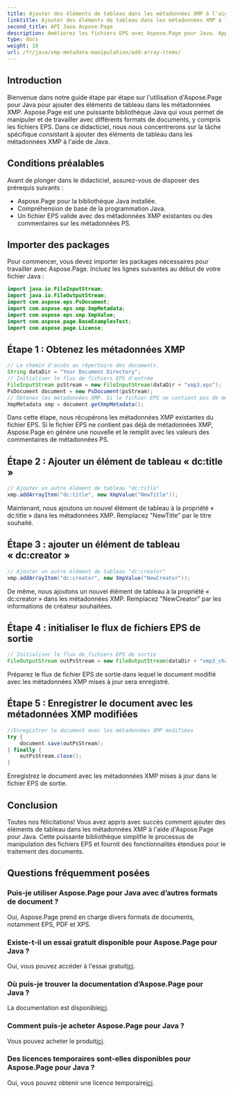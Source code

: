 ```yaml
---
title: Ajouter des éléments de tableau dans les métadonnées XMP à l'aide de Java
linktitle: Ajouter des éléments de tableau dans les métadonnées XMP à l'aide de Java
second_title: API Java Aspose.Page
description: Améliorez les fichiers EPS avec Aspose.Page pour Java. Apprenez à ajouter des éléments de tableau aux métadonnées XMP sans effort. Suivez notre guide étape par étape dès maintenant !
type: docs
weight: 10
url: /fr/java/xmp-metadata-manipulation/add-array-items/
---
```

## Introduction
Bienvenue dans notre guide étape par étape sur l'utilisation d'Aspose.Page pour Java pour ajouter des éléments de tableau dans les métadonnées XMP. Aspose.Page est une puissante bibliothèque Java qui vous permet de manipuler et de travailler avec différents formats de documents, y compris les fichiers EPS. Dans ce didacticiel, nous nous concentrerons sur la tâche spécifique consistant à ajouter des éléments de tableau dans les métadonnées XMP à l'aide de Java.
## Conditions préalables
Avant de plonger dans le didacticiel, assurez-vous de disposer des prérequis suivants :
- Aspose.Page pour la bibliothèque Java installée.
- Compréhension de base de la programmation Java.
- Un fichier EPS valide avec des métadonnées XMP existantes ou des commentaires sur les métadonnées PS.
## Importer des packages
Pour commencer, vous devez importer les packages nécessaires pour travailler avec Aspose.Page. Incluez les lignes suivantes au début de votre fichier Java :
```java
import java.io.FileInputStream;
import java.io.FileOutputStream;
import com.aspose.eps.PsDocument;
import com.aspose.eps.xmp.XmpMetadata;
import com.aspose.eps.xmp.XmpValue;
import com.aspose.page.BaseExamplesTest;
import com.aspose.page.License;
```
## Étape 1 : Obtenez les métadonnées XMP
```java
// Le chemin d'accès au répertoire des documents.
String dataDir = "Your Document Directory";
// Initialiser le flux de fichiers EPS d'entrée
FileInputStream psStream = new FileInputStream(dataDir + "xmp3.eps");
PsDocument document = new PsDocument(psStream);
// Obtenez les métadonnées XMP. Si le fichier EPS ne contient pas de métadonnées XMP, nous en obtenons une nouvelle remplie de valeurs provenant des commentaires de métadonnées PS (%%Creator, %%CreateDate, %%Title, etc.)
XmpMetadata xmp = document.getXmpMetadata();
```
Dans cette étape, nous récupérons les métadonnées XMP existantes du fichier EPS. Si le fichier EPS ne contient pas déjà de métadonnées XMP, Aspose.Page en génère une nouvelle et le remplit avec les valeurs des commentaires de métadonnées PS.
## Étape 2 : Ajouter un élément de tableau « dc:title »
```java
// Ajouter un autre élément de tableau "dc:title"
xmp.addArrayItem("dc:title", new XmpValue("NewTitle"));
```
Maintenant, nous ajoutons un nouvel élément de tableau à la propriété « dc:title » dans les métadonnées XMP. Remplacez "NewTitle" par le titre souhaité.
## Étape 3 : ajouter un élément de tableau « dc:creator »
```java
// Ajouter un autre élément de tableau "dc:creator"
xmp.addArrayItem("dc:creator", new XmpValue("NewCreator"));
```
De même, nous ajoutons un nouvel élément de tableau à la propriété « dc:creator » dans les métadonnées XMP. Remplacez "NewCreator" par les informations de créateur souhaitées.
## Étape 4 : initialiser le flux de fichiers EPS de sortie
```java
// Initialiser le flux de fichiers EPS de sortie
FileOutputStream outPsStream = new FileOutputStream(dataDir + "xmp3_changed.eps");
```
Préparez le flux de fichier EPS de sortie dans lequel le document modifié avec les métadonnées XMP mises à jour sera enregistré.
## Étape 5 : Enregistrer le document avec les métadonnées XMP modifiées
```java
//Enregistrer le document avec les métadonnées XMP modifiées
try {			
    document.save(outPsStream);
} finally {
    outPsStream.close();
}
```
Enregistrez le document avec les métadonnées XMP mises à jour dans le fichier EPS de sortie.
## Conclusion
Toutes nos félicitations! Vous avez appris avec succès comment ajouter des éléments de tableau dans les métadonnées XMP à l'aide d'Aspose.Page pour Java. Cette puissante bibliothèque simplifie le processus de manipulation des fichiers EPS et fournit des fonctionnalités étendues pour le traitement des documents.
## Questions fréquemment posées

### Puis-je utiliser Aspose.Page pour Java avec d’autres formats de document ?
Oui, Aspose.Page prend en charge divers formats de documents, notamment EPS, PDF et XPS.
### Existe-t-il un essai gratuit disponible pour Aspose.Page pour Java ?
 Oui, vous pouvez accéder à l'essai gratuit[ici](https://releases.aspose.com/).
### Où puis-je trouver la documentation d’Aspose.Page pour Java ?
 La documentation est disponible[ici](https://reference.aspose.com/page/java/).
### Comment puis-je acheter Aspose.Page pour Java ?
 Vous pouvez acheter le produit[ici](https://purchase.aspose.com/buy).
### Des licences temporaires sont-elles disponibles pour Aspose.Page pour Java ?
 Oui, vous pouvez obtenir une licence temporaire[ici](https://purchase.aspose.com/temporary-license/).